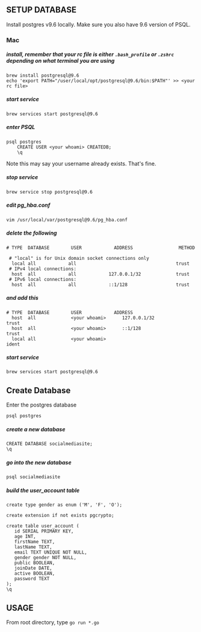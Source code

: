## SETUP DATABASE
Install postgres v9.6 locally. Make sure you also
have 9.6 version of PSQL.

### Mac
##### install, remember that your rc file is either `.bash_profile` or `.zshrc` depending on what terminal you are using
```
brew install postgresql@9.6
echo 'export PATH="/user/local/opt/postgresql@9.6/bin:$PATH"' >> <your rc file>
```
##### start service
```
brew services start postgresql@9.6
```
##### enter PSQL
```
psql postgres
    CREATE USER <your whoami> CREATEDB;
    \q
```
Note this may say your username already exists. That's fine.
##### stop service
```
brew service stop postgresql@9.6
```
##### edit pg_hba.conf
```
vim /usr/local/var/postgresql@9.6/pg_hba.conf
```
##### delete the following
```
# TYPE  DATABASE        USER            ADDRESS                 METHOD

 # "local" is for Unix domain socket connections only
  local all            all                                     trust
 # IPv4 local connections:
  host  all            all            127.0.0.1/32             trust
 # IPv6 local connections:
  host  all            all            ::1/128                  trust
```
##### and add this
```
# TYPE  DATABASE        USER            ADDRESS 
  host  all             <your whoami>      127.0.0.1/32            trust
  host  all             <your whoami>      ::1/128                 trust
  local all             <your whoami>                              ident
```
##### start service
```
brew services start postgresql@9.6
```

## Create Database
Enter the postgres database
```
psql postgres
```
##### create a new database
```
CREATE DATABASE socialmediasite;
\q
```
##### go into the new database
```
psql socialmediasite
```
##### build the user_account table
```
create type gender as enum ('M', 'F', 'O');

create extension if not exists pgcrypto;

create table user_account (
   id SERIAL PRIMARY KEY,
   age INT,
   firstName TEXT,
   lastName TEXT,
   email TEXT UNIQUE NOT NULL,
   gender gender NOT NULL,
   public BOOLEAN,
   joinDate DATE,
   active BOOLEAN,
   password TEXT
);
\q
```

## USAGE
From root directory, type `go run *.go`